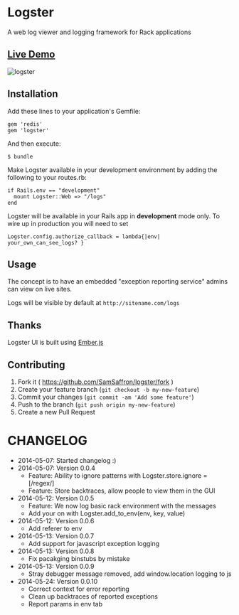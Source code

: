 # Logster

A web log viewer and logging framework for Rack applications

## [Live Demo](http://logster.info/logs)

![logster](http://i.imgur.com/cvfcQpv.png)

## Installation

Add these lines to your application's Gemfile:

    gem 'redis'
    gem 'logster'

And then execute:

    $ bundle

Make Logster available in your development environment by adding the following to your routes.rb:

```
if Rails.env == "development"
  mount Logster::Web => "/logs"
end
```

Logster will be available in your Rails app in **development** mode only. To wire up in production you will need to set

```
Logster.config.authorize_callback = lambda{|env| your_own_can_see_logs? }
```

## Usage

The concept is to have an embedded "exception reporting service" admins can view on live sites.

Logs will be visible by default at `http://sitename.com/logs`

## Thanks

Logster UI is built using [Ember.js](http://emberjs.com/)

## Contributing

1. Fork it ( https://github.com/SamSaffron/logster/fork )
2. Create your feature branch (`git checkout -b my-new-feature`)
3. Commit your changes (`git commit -am 'Add some feature'`)
4. Push to the branch (`git push origin my-new-feature`)
5. Create a new Pull Request

# CHANGELOG

- 2014-05-07: Started changelog :)
- 2014-05-07: Version 0.0.4
  - Feature: Ability to ignore patterns with Logster.store.ignore = [/regex/]
  - Feature: Store backtraces, allow people to view them in the GUI
- 2014-05-12: Version 0.0.5
  - Feature: We now log basic rack environment with the messages
  -  Add your on with Logster.add_to_env(env, key, value)
- 2014-05-12: Version 0.0.6
  - Add referer to env
- 2014-05-13: Version 0.0.7
  - Add support for javascript exception logging
- 2014-05-13: Version 0.0.8
  - Fix pacakging binstubs by mistake
- 2014-05-13: Version 0.0.9
  - Stray debugger message removed, add window.location logging to js
- 2014-05-24: Version 0.0.10
  - Correct context for error reporting
  - Clean up backtraces of reported exceptions
  - Report params in env tab

